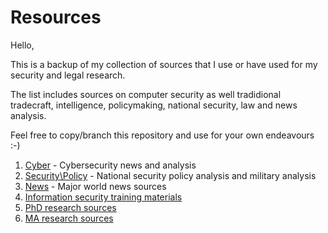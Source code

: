 # Resources

Hello,

This is a backup of my collection of sources that I use or have used for my security and legal research.

The list includes sources on computer security as well tradidional tradecraft, intelligence, policymaking, national security, law and news analysis.

Feel free to copy/branch this repository and use for your own endeavours :-)

1. [Cyber](Cyber.md) - Cybersecurity news and analysis
2. [Security\Policy](Security_Policy.md) - National security policy analysis and military analysis
3. [News](News.md) - Major world news sources
4. [Information security training materials](/infosec_training/)
5. [PhD research sources](/PhD/)
6. [MA research sources](/Ma/)
